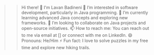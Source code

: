 >>Hi there! 👋 I'm Lavan Badineni
>👀 I’m interested in software development, particularly in Java programming.
>🌱 I’m currently learning advanced Java concepts and exploring new frameworks.
>💞️ I’m looking to collaborate on Java projects and open-source initiatives.
>📫 How to reach me: You can reach out to me via email at [] or connect with me on LinkedIn.
>😄 Pronouns: He/Him
>⚡ Fun fact: I love to solve puzzles in my free time and explore new hiking trails.


